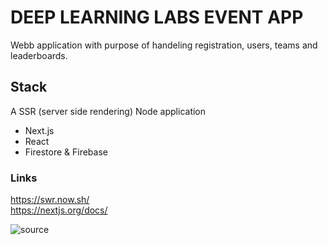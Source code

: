 # DEEP LEARNING LABS EVENT APP

Webb application with purpose of handeling registration, users, teams and leaderboards.

## Stack

A SSR (server side rendering) Node application

- Next.js
- React
- Firestore & Firebase

### Links

https://swr.now.sh/  
https://nextjs.org/docs/

![source](https://user-images.githubusercontent.com/2171273/77219289-aa6d9080-6b34-11ea-900a-25064eb5557f.gif)
